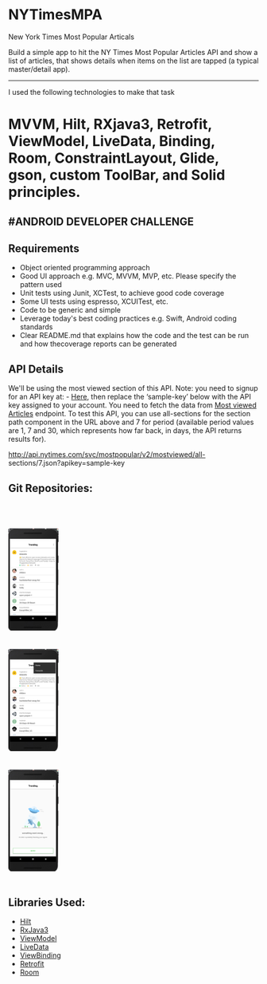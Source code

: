 # NYTimesMPA
New York Times Most Popular Articals

Build a simple app to hit the NY Times Most Popular Articles API and show a list of articles,
that shows details when items on the list are tapped (a typical master/detail app).

---------------------------------------------------------------------------------------
I used the following technologies to make that task
# MVVM, Hilt, RXjava3, Retrofit, ViewModel, LiveData, Binding, Room, ConstraintLayout, Glide, gson, custom ToolBar, and Solid principles.
#ANDROID DEVELOPER CHALLENGE
------------------------------------------------------------------------------

## Requirements
* Object oriented programming approach
* Good UI approach e.g. MVC, MVVM, MVP, etc. Please specify the pattern used
* Unit tests using Junit, XCTest, to achieve good code coverage
* Some UI tests using espresso, XCUITest, etc.
* Code to be generic and simple
* Leverage today's best coding practices e.g. Swift, Android coding standards
* Clear README.md that explains how the code and the test can be run and how thecoverage reports can be generated
## API Details
We'll be using the most viewed section of this API. Note: you need to signup for an API key 
at: - [Here](https://developer.nytimes.com/get-started), then replace the ‘sample-key’
below with the API key assigned to your account.
You need to fetch the data from [Most viewed Articles](http://api.nytimes.com/svc/mostpopular/v2/mostviewed/{section}/{period}.json?apikey=sample-key) endpoint. 
To test this API, you can use all-sections for the section path component in the URL above and 7 for period 
(available period values are 1, 7 and 30, which represents how far back, in days, the API returns results for).

http://api.nytimes.com/svc/mostpopular/v2/mostviewed/all- sections/7.json?apikey=sample-key
## Git Repositories:

<img src=""></img></br></br>  
<img src="https://github.com/Mahmoud-zahran/UnionCoop/blob/main/Screen%20Shot%202020-10-04%20at%203.42.40%20AM.png" width="20%"></img></br></br>                       
<img src="https://github.com/Mahmoud-zahran/UnionCoop/blob/main/Screen%20Shot%202020-10-04%20at%203.42.51%20AM.png" width="20%"></img></br></br>  
<img src="https://github.com/Mahmoud-zahran/UnionCoop/blob/main/Screen%20Shot%202020-10-04%20at%203.43.28%20AM.png" width="20%"></img></br></br>                       

## Libraries Used:
- [Hilt](https://developer.android.com/training/dependency-injection/hilt-android)
- [RxJava3](https://github.com/ReactiveX/RxJava)
- [ViewModel](https://developer.android.com/topic/libraries/architecture/viewmodel)
- [LiveData](https://developer.android.com/topic/libraries/architecture/livedata)
- [ViewBinding](https://developer.android.com/topic/libraries/view-binding)
- [Retrofit](https://square.github.io/retrofit/#:~:text=Retrofit%20Configuration,are%20turned%20into%20callable%20objects.)
- [Room](https://developer.android.com/training/data-storage/room)
